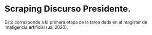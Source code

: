 # Scraping Discurso Presidente.
Esto corresponde a la primera etapa de la tarea dada en el magíster de inteligencia artificial (uai 2020).
